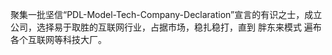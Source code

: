 聚集一批坚信“PDL-Model-Tech-Company-Declaration”宣言的有识之士，成立公司，选择易于取胜的互联网行业，占据市场，稳扎稳打，直到 胖东来模式 遍布各个互联网等科技大厂。
